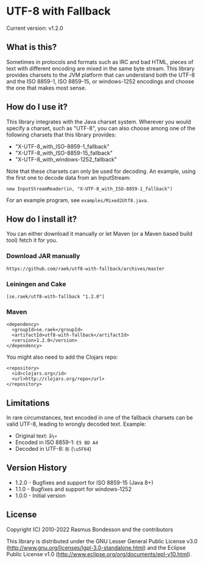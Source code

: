 # UTF-8 with Fallback

Current version: v1.2.0

## What is this?

Sometimes in protocols and formats such as IRC and bad HTML, pieces of text with different encoding are mixed in the same byte stream. This library provides charsets to the JVM platform that can understand both the UTF-8 and the ISO 8859-1, ISO 8859-15, or windows-1252 encodings and choose the one that makes most sense.

## How do I use it?

This library integrates with the Java charset system. Wherever you would specify a charset, such as "UTF-8", you can also choose among one of the following charsets that this library provides:

* "X-UTF-8_with_ISO-8859-1_fallback"
* "X-UTF-8_with_ISO-8859-15_fallback"
* "X-UTF-8_with_windows-1252_fallback"

Note that these charsets can only be used for decoding. An example, using the first one to decode data from an InputStream:

    new InputStreamReader(in, "X-UTF-8_with_ISO-8859-1_fallback")

For an example program, see `examples/Mixed2Utf8.java`.

## How do I install it?

You can either download it manually or let Maven (or a Maven based build tool) fetch it for you.

### Download JAR manually

    https://github.com/raek/utf8-with-fallback/archives/master

### Leiningen and Cake

    [se.raek/utf8-with-fallback "1.2.0"]

### Maven

    <dependency>
      <groupId>se.raek</groupId>
      <artifactId>utf8-with-fallback</artifactId>
      <version>1.2.0</version>
    </dependency>

You might also need to add the Clojars repo:

    <repository>
      <id>clojars.org</id>
      <url>http://clojars.org/repo</url>
    </repository>

## Limitations

In rare circumstances, text encoded in one of the fallback charsets can be valid UTF-8, leading to wrongly decoded text. Example:

* Original text: `å½¤`
* Encoded in ISO 8859-1: `E5 BD A4`
* Decoded in UTF-8: `彤` (`\u5F64`)

## Version History

* 1.2.0 - Bugfixes and support for ISO 8859-15 (Java 8+)
* 1.1.0 - Bugfixes and support for windows-1252
* 1.0.0 - Initial version

## License

Copyright (C) 2010-2022 Rasmus Bondesson and the contributors

This library is distributed under the GNU Lesser General Public License v3.0 (http://www.gnu.org/licenses/lgpl-3.0-standalone.html) and the Eclipse Public License v1.0 (http://www.eclipse.org/org/documents/epl-v10.html).
